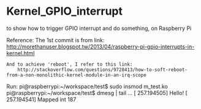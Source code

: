 # Kernel_GPIO_interrupt
to show how to trigger GPIO interrupt and do something, on Raspberry Pi

Reference:
    The 1st commit is from link: 
        http://morethanuser.blogspot.tw/2013/04/raspberry-pi-gpio-interrupts-in-kernel.html

    And to achieve 'reboot', I refer to this link:
        http://stackoverflow.com/questions/9728413/how-to-soft-reboot-from-a-non-monolithic-kernel-module-in-an-irq-scope


Run:
    pi@raspberrypi:~/workspace/test$ sudo insmod m_test.ko 
    pi@raspberrypi:~/workspace/test$ dmesg | tail
    ...
    [  257.194505] Hello!
    [  257.194541] Mapped int 187

